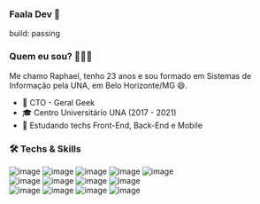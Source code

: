 ### Faala Dev 👋
build: passing

### Quem eu sou? 👨🏻‍💻 

Me chamo Raphael, tenho 23 anos e sou formado em Sistemas de Informação pela UNA, em Belo Horizonte/MG 😄. 

- 🔭 CTO - Geral Geek
- 🎓 Centro Universitário UNA (2017 - 2021)
- 🌱 Estudando techs Front-End, Back-End e Mobile

### 🛠  Techs & Skills
![image](https://img.shields.io/badge/HTML5-E34F26?style=for-the-badge&logo=html5&logoColor=white)
![image](https://img.shields.io/badge/CSS3-1572B6?style=for-the-badge&logo=css3&logoColor=white)
![image](https://img.shields.io/badge/JavaScript-F7DF1E?style=for-the-badge&logo=javascript&logoColor=black)
![image](https://img.shields.io/badge/TypeScript-007ACC?style=for-the-badge&logo=typescript&logoColor=white)
![image](https://img.shields.io/badge/Laravel-FF2D20?style=for-the-badge&logo=laravel&logoColor=white)
<br />
![image](https://img.shields.io/badge/Flutter-02569B?style=for-the-badge&logo=flutter&logoColor=white)
![image](https://img.shields.io/badge/React_Native-20232A?style=for-the-badge&logo=react&logoColor=61DAFB)
![image](https://img.shields.io/badge/Vue.js-35495E?style=for-the-badge&logo=vue.js&logoColor=4FC08D)
![image](https://img.shields.io/badge/Tailwind_CSS-38B2AC?style=for-the-badge&logo=tailwind-css&logoColor=white)
<br />
![image](https://img.shields.io/badge/Bootstrap-563D7C?style=for-the-badge&logo=bootstrap&logoColor=white)
![image](https://img.shields.io/badge/styled--components-DB7093?style=for-the-badge&logo=styled-components&logoColor=white)
![image](https://img.shields.io/badge/Redux-593D88?style=for-the-badge&logo=redux&logoColor=white)
![image](https://img.shields.io/badge/MySQL-00000F?style=for-the-badge&logo=mysql&logoColor=white)


